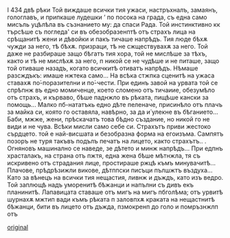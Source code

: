 ﻿I
434	двѣ рѣки
Той виждаше всички тия ужаси, настръхналъ, замаянъ, гологлавъ, и припкаше лудешки ‘ по посока на града, съ една само мисъль уцѣлѣла въ съзнанието му: да спаси Рада. Той инстинктивно кк търсѣше съ погледа' си въ обезобразенптѣ отъ страхъ лица на срѣщанитѣ жени и дѣвойки и пакъ тичаше напрѣдъ. Тия люде бѣхѫ чужди за него, тѣ бѣхѫ. призраци, тѣ не сжществувахѫ за него. Той даже не разбираше защо бѣгатъ тия хора, той не мислѣше за тѣхъ, както и тѣ не мислѣхѫ за него, п никой се не чудѣше и не питаше, защо той отиваше назадъ, когато всичкитѣ отиватъ напрѣдъ. Нѣмаше разсждъкъ: имаше нжтека само... На всѣка стжпка сценитѣ на ужаса ставахѫ по́-поразителни и по́-чести. При единъ завой на урвата той се спрѣпнж въ едно момиченце, което сломено отъ тичаиие, обезумѣло отъ страхъ, и кърваво, бѣше паднжло въ рѣката, пищѣше кански за помощь... Малко пб-нататъкь едно дѣте пеленаче, присинѣло отъ плачъ за майка си, която го оставяла, навѣрно, за да и́ улекне въ бѣганието... Баби, мжже, жени, прѣскачатъ това бѣдно създание, но никой го не види и не чува. Всѣки мисли само себе си. Страхътъ приви жестоко сърдцето. той е най-висшата и безобразна форма на егоизъма. Сампятъ позоръ не туря такъвъ подълъ печатъ на лицето, както страхътъ.. . Огняновъ машинално се наведе, зе дѣтето и минж напрѣдъ... При едпнъ храсталакъ, на страна отъ пжтя, една жена бѣше мѣтнжла, тя съ искривено отъ страдания лице, простираше ржцѣ къмъ минувачитѣ... Плачове, прѣдрѣзижли викове, дѣтппски писъци пълшжтъ въздуха... Като за вѣнецъ на всички тия нещастия, ливнж и дъждъ, като изъ ведро. Той заплющѣ надъ уморенитѣ бѣжанци и напълни съ дивъ екъ планинитѣ. Лапавицата ставаше отъ мигъ на мигъ пбголѣма; отъ урвитѣ шурнахѫ мжтип вади къмъ рѣката п заловпхѫ краката на нещастнитѣ бѣжанци, бити въ лицето отъ дъжда, пзмокренп до голо и помръзнжлп отъ

[original](images/485.jpg)
